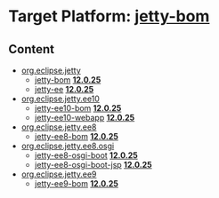 # Target Platform: [jetty-bom](https://raw.githubusercontent.com/eclipse-orbit/orbit-simrel/main/maven-jetty/tp/other/MavenJettySupplement.target)

## Content
 - [org.eclipse.jetty](https://repo.maven.apache.org/maven2/org/eclipse/jetty/)
    - [jetty-bom](https://repo.maven.apache.org/maven2/org/eclipse/jetty/jetty-bom/) **[12.0.25](https://repo.maven.apache.org/maven2/org/eclipse/jetty/jetty-bom/12.0.25)**
    - [jetty-ee](https://repo.maven.apache.org/maven2/org/eclipse/jetty/jetty-ee/) **[12.0.25](https://repo.maven.apache.org/maven2/org/eclipse/jetty/jetty-ee/12.0.25)**
 - [org.eclipse.jetty.ee10](https://repo.maven.apache.org/maven2/org/eclipse/jetty/ee10/)
    - [jetty-ee10-bom](https://repo.maven.apache.org/maven2/org/eclipse/jetty/ee10/jetty-ee10-bom/) **[12.0.25](https://repo.maven.apache.org/maven2/org/eclipse/jetty/ee10/jetty-ee10-bom/12.0.25)**
    - [jetty-ee10-webapp](https://repo.maven.apache.org/maven2/org/eclipse/jetty/ee10/jetty-ee10-webapp/) **[12.0.25](https://repo.maven.apache.org/maven2/org/eclipse/jetty/ee10/jetty-ee10-webapp/12.0.25)**
 - [org.eclipse.jetty.ee8](https://repo.maven.apache.org/maven2/org/eclipse/jetty/ee8/)
    - [jetty-ee8-bom](https://repo.maven.apache.org/maven2/org/eclipse/jetty/ee8/jetty-ee8-bom/) **[12.0.25](https://repo.maven.apache.org/maven2/org/eclipse/jetty/ee8/jetty-ee8-bom/12.0.25)**
 - [org.eclipse.jetty.ee8.osgi](https://repo.maven.apache.org/maven2/org/eclipse/jetty/ee8/osgi/)
    - [jetty-ee8-osgi-boot](https://repo.maven.apache.org/maven2/org/eclipse/jetty/ee8/osgi/jetty-ee8-osgi-boot/) **[12.0.25](https://repo.maven.apache.org/maven2/org/eclipse/jetty/ee8/osgi/jetty-ee8-osgi-boot/12.0.25)**
    - [jetty-ee8-osgi-boot-jsp](https://repo.maven.apache.org/maven2/org/eclipse/jetty/ee8/osgi/jetty-ee8-osgi-boot-jsp/) **[12.0.25](https://repo.maven.apache.org/maven2/org/eclipse/jetty/ee8/osgi/jetty-ee8-osgi-boot-jsp/12.0.25)**
 - [org.eclipse.jetty.ee9](https://repo.maven.apache.org/maven2/org/eclipse/jetty/ee9/)
    - [jetty-ee9-bom](https://repo.maven.apache.org/maven2/org/eclipse/jetty/ee9/jetty-ee9-bom/) **[12.0.25](https://repo.maven.apache.org/maven2/org/eclipse/jetty/ee9/jetty-ee9-bom/12.0.25)**
